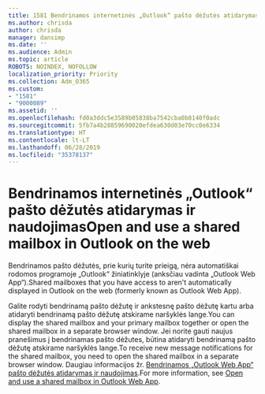 ```yaml
---
title: 1581 Bendrinamos internetinės „Outlook“ pašto dėžutės atidarymas ir naudojimas
ms.author: chrisda
author: chrisda
manager: dansimp
ms.date: ''
ms.audience: Admin
ms.topic: article
ROBOTS: NOINDEX, NOFOLLOW
localization_priority: Priority
ms.collection: Adm_O365
ms.custom:
- "1581"
- "9000089"
ms.assetid: ''
ms.openlocfilehash: fd0a3ddc5e3589b05838ba7542cba0b8140f0adc
ms.sourcegitcommit: 5fb7a4b28859690020efdea630d03e70cc0e6334
ms.translationtype: HT
ms.contentlocale: lt-LT
ms.lasthandoff: 06/28/2019
ms.locfileid: "35378137"
---
```

# <a name="open-and-use-a-shared-mailbox-in-outlook-on-the-web"></a><span data-ttu-id="49f39-102">Bendrinamos internetinės „Outlook“ pašto dėžutės atidarymas ir naudojimas</span><span class="sxs-lookup"><span data-stu-id="49f39-102">Open and use a shared mailbox in Outlook on the web</span></span>

<span data-ttu-id="49f39-103">Bendrinamos pašto dėžutės, prie kurių turite prieigą, nėra automatiškai rodomos programoje „Outlook“ žiniatinklyje (anksčiau vadinta „Outlook Web App“).</span><span class="sxs-lookup"><span data-stu-id="49f39-103">Shared mailboxes that you have access to aren't automatically displayed in Outlook on the web (formerly known as Outlook Web App).</span></span>

<span data-ttu-id="49f39-104">Galite rodyti bendrinamą pašto dėžutę ir ankstesnę pašto dėžutę kartu arba atidaryti bendrinamą pašto dėžutę atskirame naršyklės lange.</span><span class="sxs-lookup"><span data-stu-id="49f39-104">You can display the shared mailbox and your primary mailbox together or open the shared mailbox in a separate browser window.</span></span> <span data-ttu-id="49f39-105">Jei norite gauti naujus pranešimus į bendrinamas pašto dėžutes, būtina atidaryti bendrinamą pašto dėžutę atskirame naršyklės lange.</span><span class="sxs-lookup"><span data-stu-id="49f39-105">To receive new message notifications for the shared mailbox, you need to open the shared mailbox in a separate browser window.</span></span> <span data-ttu-id="49f39-106">Daugiau informacijos žr. [Bendrinamos „Outlook Web App“ pašto dėžutės atidarymas ir naudojimas](https://support.office.com/article/BC127866-42BE-4DE7-92AE-1EF2F787FD5C).</span><span class="sxs-lookup"><span data-stu-id="49f39-106">For more information, see [Open and use a shared mailbox in Outlook Web App](https://support.office.com/article/BC127866-42BE-4DE7-92AE-1EF2F787FD5C).</span></span>
